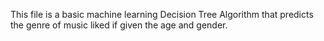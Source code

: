 This file is a basic machine learning Decision Tree Algorithm that predicts the genre of music liked if given the age and gender. 
